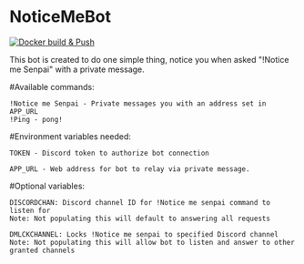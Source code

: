 # NoticeMeBot

[![Docker build & Push](https://github.com/veteranmina/noticemebot/actions/workflows/main.yml/badge.svg)](https://github.com/veteranmina/noticemebot/actions/workflows/main.yml)

This bot is created to do one simple thing, notice you when asked "!Notice me Senpai" with a private message.

#Available commands:
```
!Notice me Senpai - Private messages you with an address set in APP_URL
!Ping - pong!
```

#Environment variables needed:
```
TOKEN - Discord token to authorize bot connection

APP_URL - Web address for bot to relay via private message.
```
#Optional variables:
```
DISCORDCHAN: Discord channel ID for !Notice me senpai command to listen for
Note: Not populating this will default to answering all requests

DMLCKCHANNEL: Locks !Notice me senpai to specified Discord channel
Note: Not populating this will allow bot to listen and answer to other granted channels
```